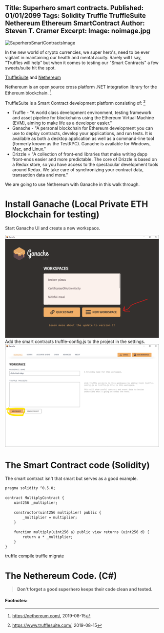 Title: Superhero smart contracts.
Published: 01/01/2099
Tags: Solidity Truffle TruffleSuite Nethereum Ethereum SmartContract
Author: Steven T. Cramer
Excerpt: 
Image: noimage.jpg
---

![][SuperheroSmartContractsImage]

In the new world of crypto currencies, we super hero's, need to be ever vigilant in maintaining our health and mental acuity.  Rarely will I say,  "Truffles will help" but when it comes to testing our "Smart Contracts" a few sweets/suite hit the spot.

[TruffleSuite](https://www.trufflesuite.com/) and [Nethereum](https://nethereum.com/)

Nethereum is an open source cross platform .NET integration library for the Ethereum blockchain. [^1]

TruffleSuite is a Smart Contract development platform consisting of: [^2]
* Truffle - "A world class development environment, testing framework and asset pipeline for blockchains using the Ethereum Virtual Machine (EVM), aiming to make life as a developer easier." 
* Ganache - "A personal blockchain for Ethereum development you can use to deploy contracts, develop your applications, and run tests. It is available as both a desktop application as well as a command-line tool (formerly known as the TestRPC). Ganache is available for Windows, Mac, and Linux." 
* Drizzle = "A collection of front-end libraries that make writing dapp front-ends easier and more predictable. The core of Drizzle is based on a Redux store, so you have access to the spectacular development tools around Redux. We take care of synchronizing your contract data, transaction data and more." 

We are going to use Nethereum with Ganache in this walk through.

# Install Ganache (Local Private ETH Blockchain for testing)

Start Ganache UI and create a new workspace.

![TruffleStartScreen](input\images\SmartContracts\TruffleStartScreen.png)
Add the smart contracts truffle-config.js to the project in the settings.
![TruffleProjectSettings](input\images\SmartContracts\TruffleProjectSettings.png)

# The Smart Contract code (Solidity)

The smart contract isn't that smart but serves as a good example.

```solidity
pragma solidity ^0.5.0;

contract MultiplyContract {
    uint256 _multiplier;

    constructor(uint256 multiplier) public {
        _multiplier = multiplier;
    }

    function multiply(uint256 a) public view returns (uint256 d) {
        return a * _multiplier;
    }
}
```
truffle compile
truffle migrate

# The Nethereum Code. (C#)






>**Don't forget a good superhero keeps their code clean and tested.**

<!---
## Mentorship

If you are tired of coding alone come join us at the [FreezeTeam](https://twitter.com/TheFreezeTeam1).

-->

#### Footnotes:

[^1]: https://nethereum.com/, 2019-08-15

[^2]: https://www.trufflesuite.com/, 2019-08-15

[^3]: Here's one with multiple paragraphs and code.

    Indent paragraphs to include them in the footnote.

    `{ my code }`

    Add as many paragraphs as you like.

[SuperheroSmartContractsImage]: /../images/SuperheroSmartContractsImage.png "SuperheroSmartContractsImage"